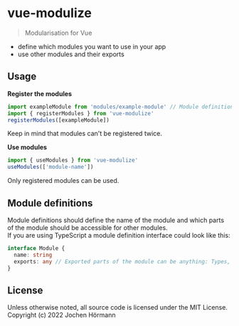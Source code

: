 # vue-modulize
> Modularisation for Vue

- define which modules you want to use in your app
- use other modules and their exports 

## Usage
**Register the modules**
```ts
import exampleModule from 'modules/example-module' // Module definition for example module
import { registerModules } from 'vue-modulize'
registerModules([exampleModule])
```
Keep in mind that modules can't be registered twice.

**Use modules**
```ts
import { useModules } from 'vue-modulize'
useModules(['module-name'])
```
Only registered modules can be used.

## Module definitions
Module definitions should define the name of the module and which parts of the module should be accessible for other modules.  
If you are using TypeScript a module definition interface could look like this:  
```ts
interface Module {
  name: string
  exports: any // Exported parts of the module can be anything: Types, routes, Components etc.
}
```

## License

Unless otherwise noted, all source code is licensed under the MIT License.  
Copyright (c) 2022 Jochen Hörmann
